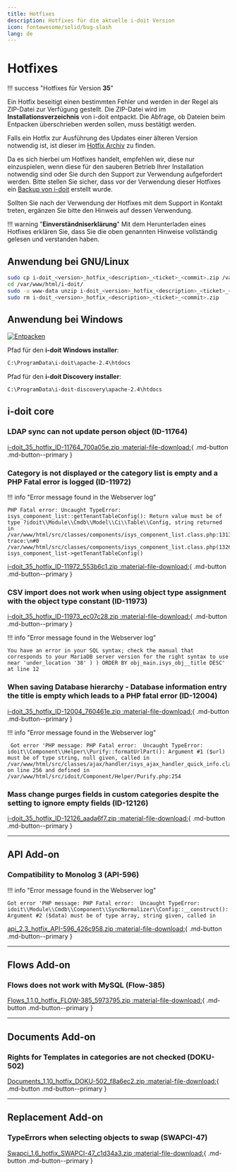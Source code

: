 ```yaml
---
title: Hotfixes
description: Hotfixes für die aktuelle i-doit Version
icon: fontawesome/solid/bug-slash
lang: de
---
```


# Hotfixes

!!! success "Hotfixes für Version **35**"

Ein Hotfix beseitigt einen bestimmten Fehler und werden in der Regel als ZIP-Datei zur Verfügung gestellt. Die ZIP-Datei wird im **Installationsverzeichnis** von i-doit entpackt. Die Abfrage, ob Dateien beim Entpacken überschrieben werden sollen, muss bestätigt werden.

Falls ein Hotfix zur Ausführung des Updates einer älteren Version notwendig ist, ist dieser im [Hotfix Archiv](hotfix-archiv/index.md) zu finden.

Da es sich hierbei um Hotfixes handelt, empfehlen wir, diese nur einzuspielen, wenn diese für den sauberen Betrieb Ihrer Installation notwendig sind oder Sie durch den Support zur Verwendung aufgefordert werden. Bitte stellen Sie sicher, dass vor der Verwendung dieser Hotfixes ein [Backup von i-doit](../../wartung-und-betrieb/daten-sichern-und-wiederherstellen/index.md) erstellt wurde.

Sollten Sie nach der Verwendung der Hotfixes mit dem Support in Kontakt treten, ergänzen Sie bitte den Hinweis auf dessen Verwendung.

!!! warning "**Einverständniserklärung**"
    Mit dem Herunterladen eines Hotfixes erklären Sie, dass Sie die oben genannten Hinweise vollständig gelesen und verstanden haben.

## Anwendung bei GNU/Linux

```sh
sudo cp i-doit_<version>_hotfix_<description>_<ticket>_<commit>.zip /var/www/html/i-doit/
cd /var/www/html/i-doit/
sudo -u www-data unzip i-doit_<version>_hotfix_<description>_<ticket>_<commit>.zip
sudo rm i-doit_<version>_hotfix_<description>_<ticket>_<commit>.zip
```

## Anwendung bei Windows

[![Entpacken](../../assets/images/de/administration/hotfixes/example-windows-zip.png)](../../assets/images/de/administration/hotfixes/example-windows-zip.png)

Pfad für den **i-doit Windows installer**:

```txt
C:\ProgramData\i-doit\apache-2.4\htdocs
```

Pfad für den **i-doit Discovery installer**:

```txt
C:\ProgramData\i-doit-discovery\apache-2.4\htdocs
```

## i-doit core

### LDAP sync can not update person object (ID-11764)

[i-doit_35_hotfix_ID-11764_700a05e.zip :material-file-download:](../../assets/downloads/hotfixes/35/i-doit_35_hotfix_ID-11764_700a05e.zip){ .md-button .md-button--primary }

### Category is not displayed or the category list is empty and a PHP Fatal error is logged (ID-11972)

!!! info "Error message found in the Webserver log"

    PHP Fatal error: Uncaught TypeError: isys_component_list::getTenantTableConfig(): Return value must be of type ?idoit\\Module\\Cmdb\\Model\\Ci\\Table\\Config, string returned in /var/www/html/src/classes/components/isys_component_list.class.php:1313\nStack trace:\n#0 /var/www/html/src/classes/components/isys_component_list.class.php(1326): isys_component_list->getTenantTableConfig()

[i-doit_35_hotfix_ID-11972_553b6c1.zip :material-file-download:](../../assets/downloads/hotfixes/35/i-doit_35_hotfix_ID-11972_553b6c1.zip){ .md-button .md-button--primary }

### CSV import does not work when using object type assignment with the object type constant (ID-11973)

[i-doit_35_hotfix_ID-11973_ec07c28.zip :material-file-download:](../../assets/downloads/hotfixes/35/i-doit_35_hotfix_ID-11973_ec07c28.zip){ .md-button .md-button--primary }

!!! info "Error message found in the Webserver log"

    You have an error in your SQL syntax; check the manual that corresponds to your MariaDB server version for the right syntax to use near 'under_location '38' ) ) ORDER BY obj_main.isys_obj__title DESC' at line 12

### When saving Database hierarchy - Database information entry the title is empty which leads to a PHP fatal error (ID-12004)

[i-doit_35_hotfix_ID-12004_760461e.zip :material-file-download:](../../assets/downloads/hotfixes/35/i-doit_35_hotfix_ID-12004_760461e.zip){ .md-button .md-button--primary }

!!! info "Error message found in the Webserver log"

     Got error 'PHP message: PHP Fatal error:  Uncaught TypeError: idoit\\Component\\Helper\\Purify::formatUrlPart(): Argument #1 ($url) must be of type string, null given, called in /var/www/html/src/classes/ajax/handler/isys_ajax_handler_quick_info.class.php on line 256 and defined in /var/www/html/src/idoit/Component/Helper/Purify.php:254

### Mass change purges fields in custom categories despite the setting to ignore empty fields (ID-12126)

[i-doit_35_hotfix_ID-12126_aada6f7.zip :material-file-download:](../../assets/downloads/hotfixes/35/i-doit_35_hotfix_ID-12126_aada6f7.zip){ .md-button .md-button--primary }

* * *

## API Add-on

### Compatibility to Monolog 3 (API-596)

!!! info "Error message found in the Webserver log"

    Got error 'PHP message: PHP Fatal error:  Uncaught TypeError: idoit\\Module\\Cmdb\\Component\\SyncNormalizer\\Config::__construct(): Argument #2 ($data) must be of type array, string given, called in

[api_2.3_hotfix_API-596_426c958.zip :material-file-download:](../../assets/downloads/hotfixes/api/api_2.3_hotfix_API-596_426c958.zip){ .md-button .md-button--primary }

* * *

## Flows Add-on

### Flows does not work with MySQL (Flow-385)

[Flows_1.1.0_hotfix_FLOW-385_5973795.zip :material-file-download:](../../assets/downloads/hotfixes/flows/Flows_1.1.0_hotfix_FLOW-385_5973795.zip){ .md-button .md-button--primary }

* * *

## Documents Add-on

### Rights for Templates in categories are not checked (DOKU-502)

[Documents_1.10_hotfix_DOKU-502_f8a6ec2.zip :material-file-download:](../../assets/downloads/hotfixes/documents/Documents_1.10_hotfix_DOKU-502_f8a6ec2.zip){ .md-button .md-button--primary }

* * *

## Replacement Add-on

### TypeErrors when selecting objects to swap (SWAPCI-47)

[Swapci_1.6_hotfix_SWAPCI-47_c1d34a3.zip :material-file-download:](../../assets/downloads/hotfixes/swap-ci/Swapci_1.6_hotfix_SWAPCI-47_c1d34a3.zip){ .md-button .md-button--primary }
